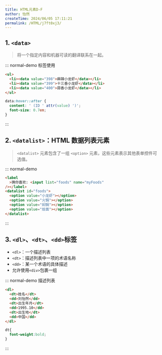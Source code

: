```yaml
---
title: HTML元素D-F
author: 怡然
createTime: 2024/06/05 17:11:21
permalink: /HTML/j7ft0xj3/
---
```


## 1. `<data>`
> 将一个指定内容和机器可读的翻译联系在一起。

::: normal-demo <data>标签使用
```html
<ul>
  <li><data value="398">麻辣小龙虾</data></li>
  <li><data value="399">十三香小龙虾</data></li>
  <li><data value="400">蒜香小龙虾</data></li>
</ul>
```
```css
data:hover::after {
  content: ' (ID ' attr(value) ')';
  font-size: 0.7em;
}
```
:::

## 2. `<datalist>`：HTML 数据列表元素
> `<datalist>` 元素包含了一组 `<option>` 元素，这些元素表示其他表单控件可选值。

::: normal-demo <datalist>标签使用
```html
<label
  >猜你喜欢: <input list="foods" name="myFoods"
/></label>
<datalist id="foods">
  <option value="小龙虾"></option>
  <option value="火锅"></option>
  <option value="焖锅"></option>
  <option value="烩面"></option>
</datalist>
```
:::

## 3. `<dl>`、`<dt>`、`<dd>`标签
- `<dl>`：一个描述列表
- `<dt>`：描述列表中一项的术语名称
- `<dd>`：某一个术语的具体描述
- 允许使用`<div>`包裹一组

::: normal-demo 描述列表
```html
<dl>
  <dt>姓名</dt>
  <dd>刘怡然</dd>
  <dt>出生年月</dt>
  <dd>1995.10</dd>
  <dt>出生地</dt>
  <dd>中国</dd>
</dl>
```
```css
dt{
  font-weight:bold;
}
```
:::
